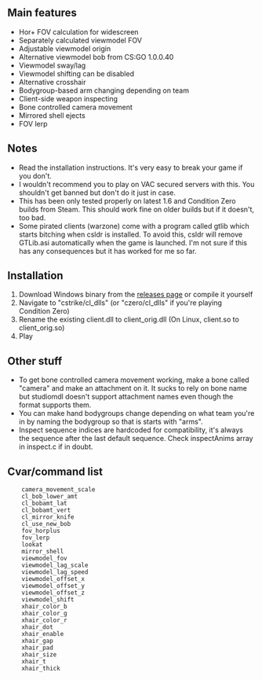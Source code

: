 ## Main features

- Hor+ FOV calculation for widescreen
- Separately calculated viewmodel FOV
- Adjustable viewmodel origin
- Alternative viewmodel bob from CS:GO 1.0.0.40
- Viewmodel sway/lag
- Viewmodel shifting can be disabled
- Alternative crosshair
- Bodygroup-based arm changing depending on team
- Client-side weapon inspecting
- Bone controlled camera movement
- Mirrored shell ejects
- FOV lerp

## Notes

- Read the installation instructions. It's very easy to break your game if you don't.
- I wouldn't recommend you to play on VAC secured servers with this. You shouldn't get banned but don't do it just in case.
- This has been only tested properly on latest 1.6 and Condition Zero builds from Steam. This should work fine on older builds but if it doesn't, too bad.
- Some pirated clients (warzone) come with a program called gtlib which starts bitching when csldr is installed. To avoid this, csldr will remove GTLib.asi automatically when the game is launched. I'm not sure if this has any consequences but it has worked for me so far.

## Installation

1. Download Windows binary from the [releases page](https://github.com/mikkokko/csldr/releases) or compile it yourself
2. Navigate to "cstrike/cl_dlls" (or "czero/cl_dlls" if you're playing Condition Zero)
3. Rename the existing client.dll to client_orig.dll (On Linux, client.so to client_orig.so)
4. Play

## Other stuff

- To get bone controlled camera movement working, make a bone called "camera" and make an attachment on it. It sucks to rely on bone name but studiomdl doesn't support attachment names even though the format supports them.
- You can make hand bodygroups change depending on what team you're in by naming the bodygroup so that is starts with "arms".
- Inspect sequence indices are hardcoded for compatibility, it's always the sequence after the last default sequence. Check inspectAnims array in inspect.c if in doubt.

## Cvar/command list

        camera_movement_scale
        cl_bob_lower_amt
        cl_bobamt_lat
        cl_bobamt_vert
        cl_mirror_knife
        cl_use_new_bob
        fov_horplus
        fov_lerp
        lookat
        mirror_shell
        viewmodel_fov
        viewmodel_lag_scale
        viewmodel_lag_speed
        viewmodel_offset_x
        viewmodel_offset_y
        viewmodel_offset_z
        viewmodel_shift
        xhair_color_b
        xhair_color_g
        xhair_color_r
        xhair_dot
        xhair_enable
        xhair_gap
        xhair_pad
        xhair_size
        xhair_t
        xhair_thick
